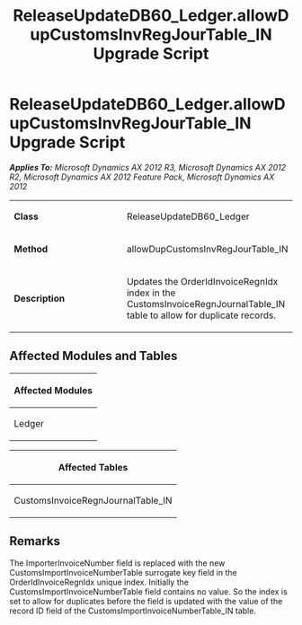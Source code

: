 ﻿---
title: ReleaseUpdateDB60_Ledger.allowDupCustomsInvRegJourTable_IN Upgrade Script
TOCTitle: ReleaseUpdateDB60_Ledger.allowDupCustomsInvRegJourTable_IN Upgrade Script
ms:assetid: 7b964599-bdd1-f552-4ab3-068a49c8fc76
ms:mtpsurl: https://msdn.microsoft.com/en-us/library/JJ719440(v=AX.60)
ms:contentKeyID: 49709231
ms.date: 05/18/2015
mtps_version: v=AX.60
---

# ReleaseUpdateDB60\_Ledger.allowDupCustomsInvRegJourTable\_IN Upgrade Script 


_**Applies To:** Microsoft Dynamics AX 2012 R3, Microsoft Dynamics AX 2012 R2, Microsoft Dynamics AX 2012 Feature Pack, Microsoft Dynamics AX 2012_

<table>
<colgroup>
<col style="width: 50%" />
<col style="width: 50%" />
</colgroup>
<tbody>
<tr class="odd">
<td><p><strong>Class</strong></p></td>
<td><p>ReleaseUpdateDB60_Ledger</p></td>
</tr>
<tr class="even">
<td><p><strong>Method</strong></p></td>
<td><p>allowDupCustomsInvRegJourTable_IN</p></td>
</tr>
<tr class="odd">
<td><p><strong>Description</strong></p></td>
<td><p>Updates the OrderIdInvoiceRegnIdx index in the CustomsInvoiceRegnJournalTable_IN table to allow for duplicate records.</p></td>
</tr>
</tbody>
</table>


## Affected Modules and Tables

<table>
<colgroup>
<col style="width: 100%" />
</colgroup>
<thead>
<tr class="header">
<th><p>Affected Modules</p></th>
</tr>
</thead>
<tbody>
<tr class="odd">
<td><p>Ledger</p></td>
</tr>
</tbody>
</table>


<table>
<colgroup>
<col style="width: 100%" />
</colgroup>
<thead>
<tr class="header">
<th><p>Affected Tables</p></th>
</tr>
</thead>
<tbody>
<tr class="odd">
<td><p>CustomsInvoiceRegnJournalTable_IN</p></td>
</tr>
</tbody>
</table>


## Remarks

The ImporterInvoiceNumber field is replaced with the new CustomsImportInvoiceNumberTable surrogate key field in the OrderIdInvoiceRegnIdx unique index. Initially the CustomsImportInvoiceNumberTable field contains no value. So the index is set to allow for duplicates before the field is updated with the value of the record ID field of the CustomsImportInvoiceNumberTable\_IN table.

  



